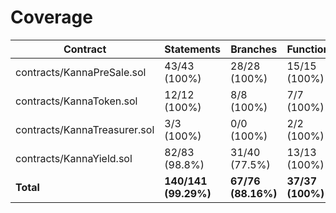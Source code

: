 # Coverage

|Contract|Statements|Branches|Functions|Lines|
|-|-|-|-|-|
|contracts/KannaPreSale.sol|43/43 (100%)|28/28 (100%)|15/15 (100%)|43/43 (100%)|
|contracts/KannaToken.sol|12/12 (100%)|8/8 (100%)|7/7 (100%)|12/12 (100%)|
|contracts/KannaTreasurer.sol|3/3 (100%)|0/0 (100%)|2/2 (100%)|3/3 (100%)|
|contracts/KannaYield.sol|82/83 (98.8%)|31/40 (77.5%)|13/13 (100%)|82/83 (98.8%)|
|**Total**|**140/141 (99.29%)**|**67/76 (88.16%)**|**37/37 (100%)**|**140/141 (99.29%)**|
